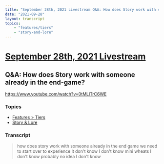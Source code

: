 ```yaml
---
title: "September 28th, 2021 Livestream Q&A: How does Story work with someone already in the end-game?"
date: "2021-09-28"
layout: transcript
topics:
    - "features/tiers"
    - "story-and-lore"
---
```

# [September 28th, 2021 Livestream](../2021-09-28.md)
## Q&A: How does Story work with someone already in the end-game?
https://www.youtube.com/watch?v=0tMLlTrC6WE

### Topics
* [Features > Tiers](../topics/features/tiers.md)
* [Story & Lore](../topics/story-and-lore.md)

### Transcript

> how does story work with someone already in the end game we need to start over to experience it don't know I don't know mini wheats I don't know probably no idea I don't know
